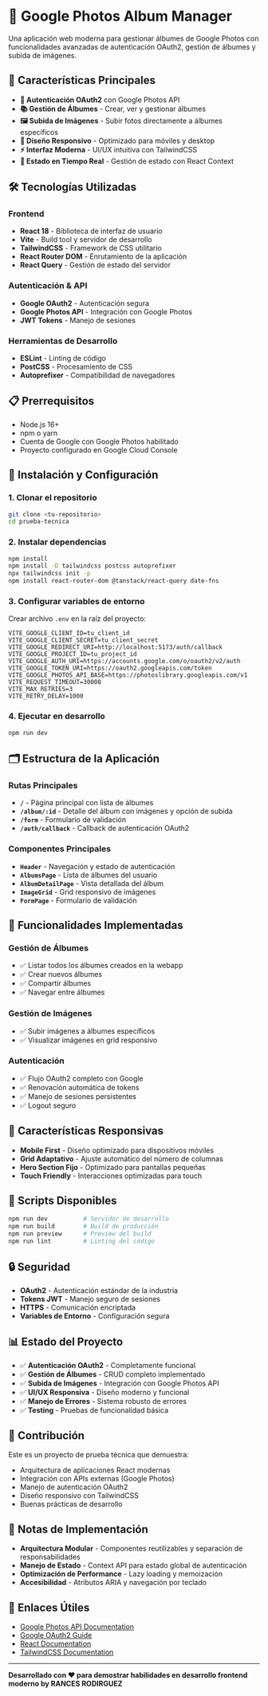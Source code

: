 # 📸 Google Photos Album Manager

Una aplicación web moderna para gestionar álbumes de Google Photos con funcionalidades avanzadas de autenticación OAuth2, gestión de álbumes y subida de imágenes.

## 🚀 Características Principales

- **🔐 Autenticación OAuth2** con Google Photos API
- **📚 Gestión de Álbumes** - Crear, ver y gestionar álbumes
- **🖼️ Subida de Imágenes** - Subir fotos directamente a álbumes específicos
- **📱 Diseño Responsivo** - Optimizado para móviles y desktop
- **⚡ Interfaz Moderna** - UI/UX intuitiva con TailwindCSS
- **🔄 Estado en Tiempo Real** - Gestión de estado con React Context

## 🛠️ Tecnologías Utilizadas

### Frontend
- **React 18** - Biblioteca de interfaz de usuario
- **Vite** - Build tool y servidor de desarrollo
- **TailwindCSS** - Framework de CSS utilitario
- **React Router DOM** - Enrutamiento de la aplicación
- **React Query** - Gestión de estado del servidor

### Autenticación & API
- **Google OAuth2** - Autenticación segura
- **Google Photos API** - Integración con Google Photos
- **JWT Tokens** - Manejo de sesiones

### Herramientas de Desarrollo
- **ESLint** - Linting de código
- **PostCSS** - Procesamiento de CSS
- **Autoprefixer** - Compatibilidad de navegadores

## 📋 Prerrequisitos

- Node.js 16+ 
- npm o yarn
- Cuenta de Google con Google Photos habilitado
- Proyecto configurado en Google Cloud Console

## 🚀 Instalación y Configuración

### 1. Clonar el repositorio
```bash
git clone <tu-repositorio>
cd prueba-tecnica
```

### 2. Instalar dependencias
```bash
npm install
npm install -D tailwindcss postcss autoprefixer
npx tailwindcss init -p
npm install react-router-dom @tanstack/react-query date-fns
```

### 3. Configurar variables de entorno
Crear archivo `.env` en la raíz del proyecto:
```env
VITE_GOOGLE_CLIENT_ID=tu_client_id
VITE_GOOGLE_CLIENT_SECRET=tu_client_secret
VITE_GOOGLE_REDIRECT_URI=http://localhost:5173/auth/callback
VITE_GOOGLE_PROJECT_ID=tu_project_id
VITE_GOOGLE_AUTH_URI=https://accounts.google.com/o/oauth2/v2/auth
VITE_GOOGLE_TOKEN_URI=https://oauth2.googleapis.com/token
VITE_GOOGLE_PHOTOS_API_BASE=https://photoslibrary.googleapis.com/v1
VITE_REQUEST_TIMEOUT=30000
VITE_MAX_RETRIES=3
VITE_RETRY_DELAY=1000
```

### 4. Ejecutar en desarrollo
```bash
npm run dev
```

## 🗂️ Estructura de la Aplicación

### Rutas Principales
- **`/`** - Página principal con lista de álbumes
- **`/album/:id`** - Detalle del álbum con imágenes y opción de subida
- **`/form`** - Formulario de validación
- **`/auth/callback`** - Callback de autenticación OAuth2

### Componentes Principales
- **`Header`** - Navegación y estado de autenticación
- **`AlbumsPage`** - Lista de álbumes del usuario
- **`AlbumDetailPage`** - Vista detallada del álbum
- **`ImageGrid`** - Grid responsivo de imágenes
- **`FormPage`** - Formulario de validación

## 🔧 Funcionalidades Implementadas

### Gestión de Álbumes
- ✅ Listar todos los álbumes creados en la webapp
- ✅ Crear nuevos álbumes
- ✅ Compartir álbumes 
- ✅ Navegar entre álbumes

### Gestión de Imágenes
- ✅ Subir imágenes a álbumes específicos
- ✅ Visualizar imágenes en grid responsivo

### Autenticación
- ✅ Flujo OAuth2 completo con Google
- ✅ Renovación automática de tokens
- ✅ Manejo de sesiones persistentes
- ✅ Logout seguro

## 📱 Características Responsivas

- **Mobile First** - Diseño optimizado para dispositivos móviles
- **Grid Adaptativo** - Ajuste automático del número de columnas
- **Hero Section Fijo** - Optimizado para pantallas pequeñas
- **Touch Friendly** - Interacciones optimizadas para touch

## 🚀 Scripts Disponibles

```bash
npm run dev          # Servidor de desarrollo
npm run build        # Build de producción
npm run preview      # Preview del build
npm run lint         # Linting del código
```

## 🔒 Seguridad

- **OAuth2** - Autenticación estándar de la industria
- **Tokens JWT** - Manejo seguro de sesiones
- **HTTPS** - Comunicación encriptada
- **Variables de Entorno** - Configuración segura

## 📊 Estado del Proyecto

- ✅ **Autenticación OAuth2** - Completamente funcional
- ✅ **Gestión de Álbumes** - CRUD completo implementado
- ✅ **Subida de Imágenes** - Integración con Google Photos API
- ✅ **UI/UX Responsiva** - Diseño moderno y funcional
- ✅ **Manejo de Errores** - Sistema robusto de errores
- ✅ **Testing** - Pruebas de funcionalidad básica

## 🤝 Contribución

Este es un proyecto de prueba técnica que demuestra:
- Arquitectura de aplicaciones React modernas
- Integración con APIs externas (Google Photos)
- Manejo de autenticación OAuth2
- Diseño responsivo con TailwindCSS
- Buenas prácticas de desarrollo

## 📝 Notas de Implementación

- **Arquitectura Modular** - Componentes reutilizables y separación de responsabilidades
- **Manejo de Estado** - Context API para estado global de autenticación
- **Optimización de Performance** - Lazy loading y memoización
- **Accesibilidad** - Atributos ARIA y navegación por teclado

## 🔗 Enlaces Útiles

- [Google Photos API Documentation](https://developers.google.com/photos)
- [Google OAuth2 Guide](https://developers.google.com/identity/protocols/oauth2)
- [React Documentation](https://react.dev/)
- [TailwindCSS Documentation](https://tailwindcss.com/docs)

---

**Desarrollado con ❤️ para demostrar habilidades en desarrollo frontend moderno by RANCES RODIRGUEZ**
